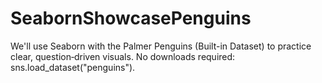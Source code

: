 # SeabornShowcasePenguins
We'll use Seaborn with the Palmer Penguins (Built-in Dataset) to practice clear, question‑driven visuals. No downloads required: sns.load_dataset("penguins").
